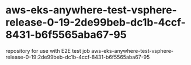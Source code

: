 # aws-eks-anywhere-test-vsphere-release-0-19-2de99beb-dc1b-4ccf-8431-b6f5565aba67-95
repository for use with E2E test job aws-eks-anywhere-test-vsphere-release-0-19:2de99beb-dc1b-4ccf-8431-b6f5565aba67-95
